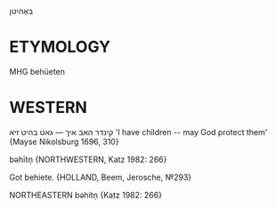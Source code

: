 באַהיטן

ETYMOLOGY
===========
MHG behüeten

WESTERN
========

קינדר האב איך — גאט בהיט זיא
'I have children -- may God protect them'
{Mayse Nikolsburg 1696, 310}

bəhītn̩ {NORTHWESTERN, Katz 1982: 266}

Got behiete. {HOLLAND, Beem, Jerosche, №293}

NORTHEASTERN
bəhítn̩ {Katz 1982: 266}
